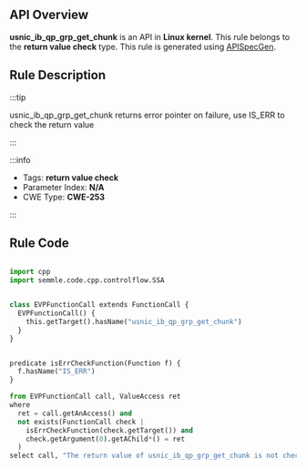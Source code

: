 ---
---


## API Overview
**usnic_ib_qp_grp_get_chunk** is an API in **Linux kernel**. This rule belongs to the **return value check** type. This rule is generated using [APISpecGen](../../tools/APISpecGen).
## Rule Description

:::tip

usnic_ib_qp_grp_get_chunk returns error pointer on failure, use IS_ERR to check the return value

:::

:::info

- Tags: **return value check**
- Parameter Index: **N/A**
- CWE Type: **CWE-253**

:::

## Rule Code
```python

import cpp
import semmle.code.cpp.controlflow.SSA


class EVPFunctionCall extends FunctionCall {
  EVPFunctionCall() {
    this.getTarget().hasName("usnic_ib_qp_grp_get_chunk")
  }
}


predicate isErrCheckFunction(Function f) {
  f.hasName("IS_ERR") 
}

from EVPFunctionCall call, ValueAccess ret
where
  ret = call.getAnAccess() and
  not exists(FunctionCall check |
    isErrCheckFunction(check.getTarget()) and
    check.getArgument(0).getAChild*() = ret
  )
select call, "The return value of usnic_ib_qp_grp_get_chunk is not checked with IS_ERR."
    
```